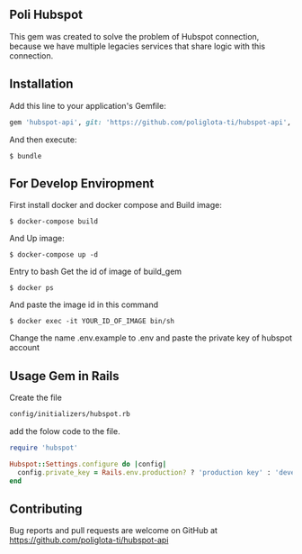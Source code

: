 ## Poli Hubspot
This gem was created to solve the problem of Hubspot connection, because we have multiple legacies services that share logic with this connection.

## Installation

Add this line to your application's Gemfile:

```ruby
gem 'hubspot-api', git: 'https://github.com/poliglota-ti/hubspot-api', branch: 'main'
```

And then execute:

    $ bundle


## For Develop Enviropment
First install docker and docker compose and
Build image:
  
    $ docker-compose build

And Up image:
  
    $ docker-compose up -d

Entry to bash
  Get the id of image of build_gem
  
    $ docker ps
  
  And paste the image id in this command
    
    $ docker exec -it YOUR_ID_OF_IMAGE bin/sh
  


  

Change the name .env.example to .env and paste the private key of hubspot account
## Usage Gem in Rails 
Create the file 

```sh
config/initializers/hubspot.rb
```
add the folow code to the file.
```ruby
require 'hubspot'

Hubspot::Settings.configure do |config|
  config.private_key = Rails.env.production? ? 'production key' : 'development key'
end
```


## Contributing

Bug reports and pull requests are welcome on GitHub at https://github.com/poliglota-ti/hubspot-api